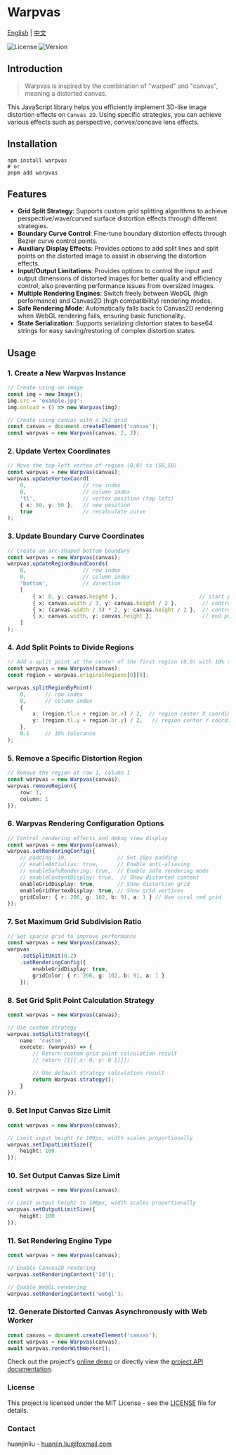 # Warpvas

[English](README.md) | [中文](README.cn.md)

![License](https://img.shields.io/badge/license-MIT-blue.svg)
![Version](https://img.shields.io/badge/version-1.0.0-green.svg)

## Introduction

> Warpvas is inspired by the combination of "warped" and "canvas", meaning a distorted canvas.

This JavaScript library helps you efficiently implement 3D-like image distortion effects on `Canvas 2D`. Using specific strategies, you can achieve various effects such as perspective, convex/concave lens effects.

## Installation

```shell
npm install warpvas
# or
pnpm add warpvas
```

## Features

- **Grid Split Strategy**: Supports custom grid splitting algorithms to achieve perspective/wave/curved surface distortion effects through different strategies.
- **Boundary Curve Control**: Fine-tune boundary distortion effects through Bezier curve control points.
- **Auxiliary Display Effects**: Provides options to add split lines and split points on the distorted image to assist in observing the distortion effects.
- **Input/Output Limitations**: Provides options to control the input and output dimensions of distorted images for better quality and efficiency control, also preventing performance issues from oversized images.
- **Multiple Rendering Engines**: Switch freely between WebGL (high performance) and Canvas2D (high compatibility) rendering modes.
- **Safe Rendering Mode**: Automatically falls back to Canvas2D rendering when WebGL rendering fails, ensuring basic functionality.
- **State Serialization**: Supports serializing distortion states to base64 strings for easy saving/restoring of complex distortion states.

## Usage

### 1. Create a New Warpvas Instance

```typescript
// Create using an image
const img = new Image();
img.src = 'example.jpg';
img.onload = () => new Warpvas(img);

// Create using canvas with a 2x2 grid
const canvas = document.createElement('canvas');
const warpvas = new Warpvas(canvas, 2, 2);
```

### 2. Update Vertex Coordinates

```typescript
// Move the top-left vertex of region (0,0) to (50,50)
const warpvas = new Warpvas(canvas);
warpvas.updateVertexCoord(
    0,                  // row index
    0,                  // column index
    'tl',               // vertex position (top-left)
    { x: 50, y: 50 },   // new position
    true                // recalculate curve
);
```

### 3. Update Boundary Curve Coordinates

```typescript
// Create an arc-shaped bottom boundary
const warpvas = new Warpvas(canvas);
warpvas.updateRegionBoundCoords(
    0,                  // row index
    0,                  // column index
    'bottom',           // direction
    [
        { x: 0, y: canvas.height },                          // start point
        { x: canvas.width / 3, y: canvas.height / 2 },        // control point 1
        { x: (canvas.width / 3) * 2, y: canvas.height / 2 },  // control point 2
        { x: canvas.width, y: canvas.height },                // end point
    ]
);
```

### 4. Add Split Points to Divide Regions

```typescript
// Add a split point at the center of the first region (0,0) with 10% tolerance
const warpvas = new Warpvas(canvas);
const region = warpvas.originalRegions[0][0];

warpvas.splitRegionByPoint(
    0,      // row index
    0,      // column index
    {
        x: (region.tl.x + region.br.x) / 2,  // region center X coordinate
        y: (region.tl.y + region.br.y) / 2,   // region center Y coordinate
    },
    0.1     // 10% tolerance
);
```

### 5. Remove a Specific Distortion Region

```typescript
// Remove the region at row 1, column 1
const warpvas = new Warpvas(canvas);
warpvas.removeRegion({
    row: 1,
    column: 1
});
```

### 6. Warpvas Rendering Configuration Options

```typescript
// Control rendering effects and debug view display
const warpvas = new Warpvas(canvas);
warpvas.setRenderingConfig({
    // padding: 10,                // Set 10px padding
    // enableAntialias: true,      // Enable anti-aliasing
    // enableSafeRendering: true,  // Enable safe rendering mode
    // enableContentDisplay: true,  // Show distorted content
    enableGridDisplay: true,       // Show distortion grid
    enableGridVertexDisplay: true, // Show grid vertices
    gridColor: { r: 206, g: 102, b: 91, a: 1 } // Use coral red grid
});
```

### 7. Set Maximum Grid Subdivision Ratio

```typescript
// Set sparse grid to improve performance
const warpvas = new Warpvas(canvas);
warpvas
    .setSplitUnit(0.2)
    .setRenderingConfig({
        enableGridDisplay: true,
        gridColor: { r: 206, g: 102, b: 91, a: 1 }
    });
```

### 8. Set Grid Split Point Calculation Strategy

```typescript
const warpvas = new Warpvas(canvas);

// Use custom strategy
warpvas.setSplitStrategy({
    name: 'custom',
    execute: (warpvas) => {
        // Return custom grid point calculation result
        // return [[[{ x: 0, y: 0 }]]];

        // Use default strategy calculation result
        return Warpvas.strategy();
    }
});
```

### 9. Set Input Canvas Size Limit

```typescript
const warpvas = new Warpvas(canvas);

// Limit input height to 100px, width scales proportionally
warpvas.setInputLimitSize({
    height: 100
});
```

### 10. Set Output Canvas Size Limit

```typescript
const warpvas = new Warpvas(canvas);

// Limit output height to 100px, width scales proportionally
warpvas.setOutputLimitSize({
    height: 100
});
```

### 11. Set Rendering Engine Type

```typescript
const warpvas = new Warpvas(canvas);

// Enable Canvas2D rendering
warpvas.setRenderingContext('2d');

// Enable WebGL rendering
warpvas.setRenderingContext('webgl');
```

### 12. Generate Distorted Canvas Asynchronously with Web Worker

```typescript
const canvas = document.createElement('canvas');
const warpvas = new Warpvas(canvas);
await warpvas.renderWithWorker();
```

Check out the project's [online demo](https://huanjinliu.github.io/warpvas/) or directly view the [project API documentation](docs/api/README.md).

### License

This project is licensed under the MIT License - see the [LICENSE](LICENSE) file for details.

### Contact

huanjinliu - [huanjin.liu@foxmail.com](mailto:huanjin.liu@foxmail.com)